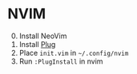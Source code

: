 # NVIM
0. Install NeoVim
1. Install [Plug](https://github.com/junegunn/vim-plug#neovim)
2. Place `init.vim` in `~/.config/nvim`
3. Run `:PlugInstall` in nvim
